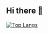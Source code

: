 ## Hi there 👋

<!--
**DucLUT/DucLUT** is a ✨ _special_ ✨ repository because its `README.md` (this file) appears on your GitHub profile.

Here are some ideas to get you started:

- 🔭 I’m currently working on ...
- 🌱 I’m currently learning ...
- 👯 I’m looking to collaborate on ...
- 🤔 I’m looking for help with ...
- 💬 Ask me about ...
- 📫 How to reach me: ...
- 😄 Pronouns: ...
- ⚡ Fun fact: ...


-->

[![Top Langs](https://github-readme-stats.vercel.app/api/top-langs/?username=DucLUT&theme=tokyonight&hide_border=false&include_all_commits=true&count_private=true&layout=compact)](https://github.com/Neniuk/github-readme-stats)
